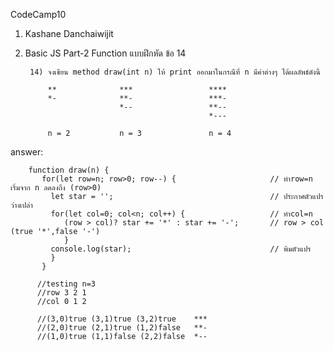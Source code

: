 CodeCamp10  
1. Kashane Danchaiwijit  
2. Basic JS Part-2 Function แบบฝึกหัด  ข้อ 14

        14) จงเขียน method draw(int n) ให้ print ออกมาในกรณีที่ n มีค่าต่างๆ ได้ผลลัพธ์ดังนี้

            **              ***                 ****
            *-              **-                 ***-
                            *--                 **--
                                                *---
            
            n = 2           n = 3               n = 4

answer:
   
        function draw(n) {
           for(let row=n; row>0; row--) {                     // ทำrow=n เริ่มจาก n ลดลงถึง (row>0)
             let star = '';                                   // ประกาศตัวแปรว่างเปล่า
             for(let col=0; col<n; col++) {                   // ทำcol=n 
                (row > col)? star += '*' : star += '-';       // row > col (true '*',false '-')
                }
             console.log(star);                               // พิมตัวแปร
             }
           }

          //testing n=3
          //row 3 2 1
          //col 0 1 2

          //(3,0)true (3,1)true (3,2)true    ***
          //(2,0)true (2,1)true (1,2)false   **-
          //(1,0)true (1,1)false (2,2)false  *--

